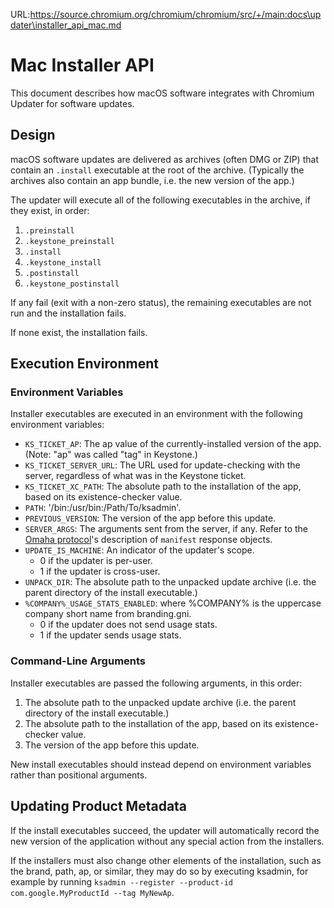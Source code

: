 URL:https://source.chromium.org/chromium/chromium/src/+/main:docs\updater\installer_api_mac.md
# Mac Installer API
This document describes how macOS software integrates with Chromium Updater for
software updates.

## Design
macOS software updates are delivered as archives (often DMG or ZIP) that contain
an `.install` executable at the root of the archive. (Typically the archives
also contain an app bundle, i.e. the new version of the app.)

The updater will execute all of the following executables in the archive, if
they exist, in order:

1. `.preinstall`
2. `.keystone_preinstall`
3. `.install`
4. `.keystone_install`
5. `.postinstall`
6. `.keystone_postinstall`

If any fail (exit with a non-zero status), the remaining executables are not
run and the installation fails.

If none exist, the installation fails.

## Execution Environment

### Environment Variables
Installer executables are executed in an environment with the following
environment variables:

-   `KS_TICKET_AP`: The ap value of the currently-installed version of the app.
 (Note: "ap" was called "tag" in Keystone.)
-   `KS_TICKET_SERVER_URL`: The URL used for update-checking with the server,
 regardless of what was in the Keystone ticket.
-   `KS_TICKET_XC_PATH`: The absolute path to the installation of the app, based
 on its existence-checker value.
-   `PATH`: '/bin:/usr/bin:/Path/To/ksadmin'.
-   `PREVIOUS_VERSION`: The version of the app before this update.
-   `SERVER_ARGS`: The arguments sent from the server, if any. Refer to
 the [Omaha protocol](protocol_3_1.md)'s description of `manifest` response
 objects.
-   `UPDATE_IS_MACHINE`: An indicator of the updater's scope.
    -   0 if the updater is per-user.
    -   1 if the updater is cross-user.
-   `UNPACK_DIR`: The absolute path to the unpacked update archive (i.e. the
 parent directory of the install executable.)
-   `%COMPANY%_USAGE_STATS_ENABLED`: where %COMPANY% is the uppercase company
    short name from branding.gni.
    -   0 if the updater does not send usage stats.
    -   1 if the updater sends usage stats.

### Command-Line Arguments
Installer executables are passed the following arguments, in this order:

1. The absolute path to the unpacked update archive (i.e. the parent directory
of the install executable.)
2. The absolute path to the installation of the app, based on its
existence-checker value.
3. The version of the app before this update.

New install executables should instead depend on environment variables rather
than positional arguments.

## Updating Product Metadata
If the install executables succeed, the updater will automatically record the
new version of the application without any special action from the installers.

If the installers must also change other elements of the installation, such as
the brand, path, ap, or similar, they may do so by executing ksadmin, for
example by running
`ksadmin --register --product-id com.google.MyProductId --tag MyNewAp`.
